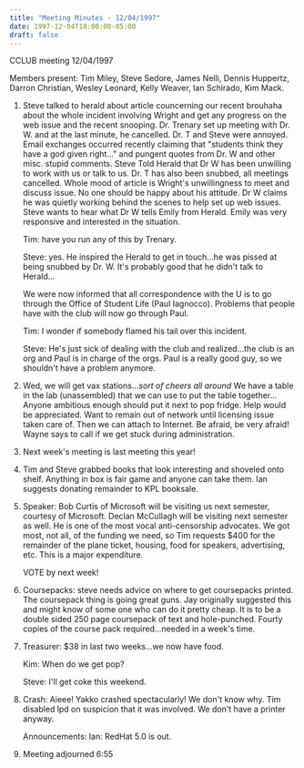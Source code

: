 ```yaml
---
title: "Meeting Minutes - 12/04/1997"
date: 1997-12-04T18:00:00-05:00
draft: false
---
```


 CCLUB meeting 12/04/1997 </p><p>
Members present: Tim Miley, Steve Sedore, James Nelli, Dennis Huppertz, Darron Christian, Wesley Leonard, Kelly Weaver, Ian Schirado, Kim Mack. </p><p>
1) Steve talked to herald about article councerning our recent brouhaha about the whole incident involving Wright and get any progress on the web issue and the recent snooping.  Dr. Trenary set up meeting with Dr. W. and at the last  minute, he cancelled.  Dr. T and Steve were annoyed.  Email exchanges occurred  recently claiming that "students think they have a god given right..." and   pungent quotes from Dr. W and other misc. stupid comments.  Steve Told Herald  that Dr W has been unwilling to work with us or talk to us.  Dr. T has also  been snubbed, all meetings cancelled.  Whole mood of article is Wright's  unwillingness to meet and discuss issue.  No one should be happy about his  attitude.  Dr W claims he was quietly working behind the scenes to help set up  web issues.  Steve wants to hear what Dr W tells Emily from Herald.   Emily was very responsive and interested in the situation. </p><p>
Tim: have you run any of this by Trenary. </p><p>
Steve: yes.  He inspired the Herald to get in touch...he was pissed at being snubbed by Dr. W.  It's probably good that he didn't talk to Herald... </p><p>
We were now informed that all correspondence with the U is to go through the Office of Student Life (Paul Iagnocco).  Problems that people have with the club will now go through Paul. </p><p>
Tim: I wonder if somebody flamed his tail over this incident. </p><p>
Steve: He's just sick of dealing with the club and realized...the club is an org and Paul is in charge of the orgs.  Paul is a really good guy, so we shouldn't have a problem anymore. </p><p>
2) Wed, we will get vax stations...*sort of cheers all around*  We have a table in the lab (unassembled) that we can use to put the table together...   Anyone ambitious enough should put it next to pop fridge.  Help would be appreciated.  Want to remain out of network until licensing issue taken care of.  Then we can attach to Internet.  Be afraid, be very afraid!  Wayne says to call if we get stuck during administration. </p><p>
3) Next week's meeting is last meeting this year!   </p><p>
4) Tim and Steve grabbed books that look interesting and shoveled onto shelf. Anything in box is fair game and anyone can take them.  Ian suggests donating remainder to KPL booksale. </p><p>
5) Speaker: Bob Curtis of Microsoft will be visiting us next semester, courtesy of Microsoft.  Declan McCullagh will be visiting next semester as well.  He is one of the most vocal anti-censorship advocates.  We got most, not all, of the funding we need, so Tim requests $400 for the remainder of the plane ticket, housing, food for speakers, advertising, etc.  This is a major expenditure. </p><p>
VOTE by next week! </p><p>
6) Coursepacks: steve needs advice on where to get coursepacks printed.  The coursepack thing is going great guns.  Jay originally suggested this and might know of some one who can do it pretty cheap.   It is to be a double sided 250 page coursepack of text and hole-punched.  Fourty copies of the course pack required...needed in a week's time. </p><p>
7) Treasurer: $38 in last two weeks...we now have food.   </p><p>
Kim: When do we get pop? </p><p>
Steve: I'll get coke this weekend. </p><p>
8) Crash: Aieee!  Yakko crashed spectacularly!  We don't know why.  Tim disabled lpd on suspicion that it was involved.  We don't have a printer anyway. </p><p>
Announcements: Ian: RedHat 5.0 is out.   </p><p>
9) Meeting adjourned 6:55 </p>
